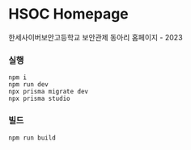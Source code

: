# HSOC Homepage

한세사이버보안고등학교 보안관제 동아리 홈페이지 - 2023

### 실행 
    npm i
    npm run dev
    npx prisma migrate dev
    npx prisma studio

### 빌드
    npm run build
